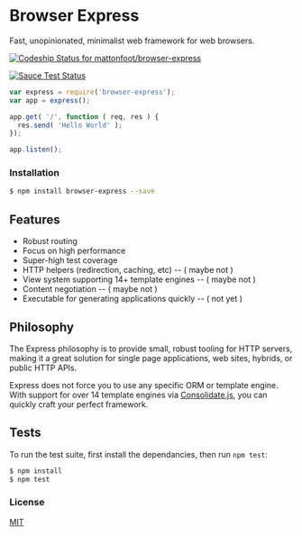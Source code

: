 Browser Express
===============

Fast, unopinionated, minimalist web framework for web browsers.

[ ![Codeship Status for mattonfoot/browser-express](https://codeship.com/projects/785abfc0-4cb8-0132-e4eb-22cd93d2d61d/status)](https://codeship.com/projects/47207)

[![Sauce Test Status](https://saucelabs.com/browser-matrix/mattonfoot.svg)](https://saucelabs.com/u/mattonfoot)

```js
var express = require('browser-express');
var app = express();

app.get( '/', function ( req, res ) {
  res.send( 'Hello World' );
});

app.listen();
```

### Installation

```bash
$ npm install browser-express --save
```

## Features

  * Robust routing
  * Focus on high performance
  * Super-high test coverage
  * HTTP helpers (redirection, caching, etc) -- ( maybe not )
  * View system supporting 14+ template engines -- ( maybe not )
  * Content negotiation -- ( maybe not )
  * Executable for generating applications quickly -- ( not yet )

## Philosophy

  The Express philosophy is to provide small, robust tooling for HTTP servers, making
  it a great solution for single page applications, web sites, hybrids, or public
  HTTP APIs.

  Express does not force you to use any specific ORM or template engine. With support for over
  14 template engines via [Consolidate.js](https://github.com/tj/consolidate.js),
  you can quickly craft your perfect framework.

## Tests

  To run the test suite, first install the dependancies, then run `npm test`:

```bash
$ npm install
$ npm test
```

### License

  [MIT](LICENSE)



[npm-image]: https://img.shields.io/npm/v/express.svg?style=flat
[npm-url]: https://npmjs.org/package/express
[downloads-image]: https://img.shields.io/npm/dm/express.svg?style=flat
[downloads-url]: https://npmjs.org/package/express
[travis-image]: https://img.shields.io/travis/strongloop/express.svg?style=flat
[travis-url]: https://travis-ci.org/strongloop/express
[coveralls-image]: https://img.shields.io/coveralls/strongloop/express.svg?style=flat
[coveralls-url]: https://coveralls.io/r/strongloop/express?branch=master
[gratipay-image-visionmedia]: https://img.shields.io/gratipay/visionmedia.svg?style=flat
[gratipay-url-visionmedia]: https://gratipay/visionmedia/
[gratipay-image-dougwilson]: https://img.shields.io/gratipay/dougwilson.svg?style=flat
[gratipay-url-dougwilson]: https://gratipay/dougwilson/
